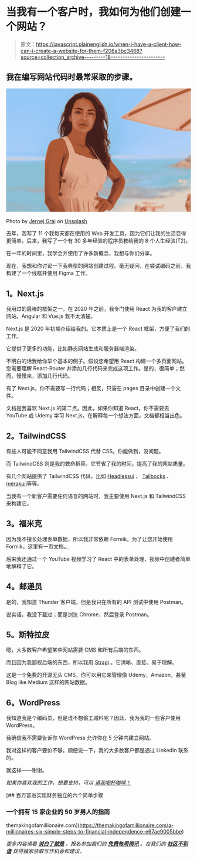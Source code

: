 # 当我有一个客户时，我如何为他们创建一个网站？

> 原文：<https://javascript.plainenglish.io/when-i-have-a-client-how-can-i-create-a-website-for-them-f208a3bc3468?source=collection_archive---------18----------------------->

## 我在编写网站代码时最常采取的步骤。

![](img/e92e5dc44117086943aa0758f24b60b5.png)

Photo by [Jernej Graj](https://unsplash.com/@jernejgraj?utm_source=medium&utm_medium=referral) on [Unsplash](https://unsplash.com?utm_source=medium&utm_medium=referral)

去年，我写了 11 个我每天都在使用的 Web 开发工具，因为它们让我的生活变得更简单。后来，我写了一个有 30 多年经验的程序员教给我的 8 个人生经验(T2)。

在一年的时间里，我学会并使用了许多新概念，我想与你们分享。

现在，我想和你讨论一下我典型的网站创建过程。毫无疑问，在尝试编码之前，我构建了一个线框并使用 Figma 工作。

## **1。Next.js**

我用过的最棒的框架之一。在 2020 年之前，我专门使用 React 为我的客户建立网站。Angular 和 Vue.js 我不太清楚。

Next.js 是 2020 年初期介绍给我的。它本质上是一个 React 框架，方便了我们的工作。

它提供了更多的功能，比如静态网站生成和服务器端渲染。

不明白的话我给你举个基本的例子。假设您希望用 React 构建一个多页面网站。您需要理解 React-Router 并添加几行代码来完成这项工作。是的，很简单；然而，慢慢来，添加几行代码。

有了 Next.js，你不需要写一行代码；相反，只需在 pages 目录中创建一个文件。

文档是我喜欢 Next.js 的第二点。因此，如果你知道 React，你不需要去 YouTube 或 Udemy 学习 Next.js。在解释每一个想法方面，文档都相当出色。

## **2。TailwindCSS**

有些人可能不同意我用 TailwindCSS 代替 CSS。你能做到，没问题。

而 TailwindCSS 则是我的救命稻草。它节省了我的时间，提高了我的网站质量。

有几个网站提供了 TailwindCSS 代码，比如 [Headlessui](https://headlessui.dev/) 、 [Tailbocks](https://tailblocks.cc/) 、[merakuii](https://merakiui.com/)等等。

当我有一个新客户需要任何语言的网站时，我主要使用 Next.js 和 TailwindCSS 来构建它。

## **3。福米克**

因为我不擅长处理表单数据，所以我非常依赖 Formik。为了让您开始使用 Formik，这里有一页文档[。](https://formik.org/docs/tutorial)

后来我还通过一个 YouTube 视频学习了 React 中的表单处理，视频中创建者简单地解释了它。

## **4。邮递员**

是的，我知道 Thunder 客户端，但是我只在所有的 API 测试中使用 Postman。

说实话，我没下载过；而是浏览 Chrome，然后登录 Postman。

## **5。斯特拉皮**

嗯，大多数客户希望某些网站需要 CMS 和所有后端的东西。

而且因为我鄙视后端的东西，所以我用 [Strapi](https://strapi.io/) 。它清晰、直接、易于理解。

这是一个免费的开源无头 CMS，你可以用它来管理像 Udemy，Amazon，甚至 Blog like Medium 这样的网站数据。

## **6。WordPress**

我知道我是个编码员，但是谁不想偷工减料呢？因此，我为我的一些客户使用 WordPress。

我确信我不需要告诉你 WordPress 允许你在 5 分钟内建立网站。

我对这样的客户要价不够。顺便说一下，我的大多数客户都是通过 LinkedIn 联系的。

就这样——谢谢。

*如果你喜欢我的工作，想要支持，可以* [*请我喝杯咖啡！*](https://www.buymeacoffee.com/nitinfab)

[](https://themakingofamillionaire.com/a-millionaires-six-simple-steps-to-financial-independence-e67ae9005bbe) [## 百万富翁实现财务独立的六个简单步骤

### 一个拥有 15 家企业的 50 岁男人的指南

themakingofamillionaire.com](https://themakingofamillionaire.com/a-millionaires-six-simple-steps-to-financial-independence-e67ae9005bbe) 

*更多内容请看* [***说白了就是***](http://plainenglish.io/) *。报名参加我们的* [***免费每周简讯***](http://newsletter.plainenglish.io/) *。在我们的* [***社区不和谐***](https://discord.gg/GtDtUAvyhW) *获得独家获取写作机会和建议。*